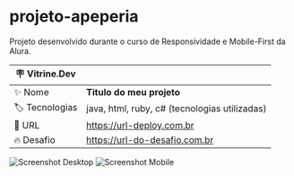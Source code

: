 # projeto-apeperia

Projeto desenvolvido durante o curso de Responsividade e Mobile-First da Alura.

| :placard: Vitrine.Dev |     |
| -------------  | --- |
| :sparkles: Nome        | **Titulo do meu projeto**
| :label: Tecnologias | java, html, ruby, c# (tecnologias utilizadas)
| :rocket: URL         | https://url-deploy.com.br
| :fire: Desafio     | https://url-do-desafio.com.br

<!-- Inserir imagem com a #vitrinedev ao final do link -->

![Screenshot Desktop](https://github.com/mauricciorcosta/projeto-apeperia/blob/main/screenshot_desktop.jpg?raw=true#vitrinedev)
![Screenshot Mobile](https://github.com/mauricciorcosta/projeto-apeperia/blob/main/screenshot_mobile.jpg?raw=true#vitrinedev)
